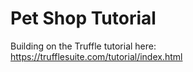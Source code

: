 # Pet Shop Tutorial

Building on the Truffle tutorial here: https://trufflesuite.com/tutorial/index.html
